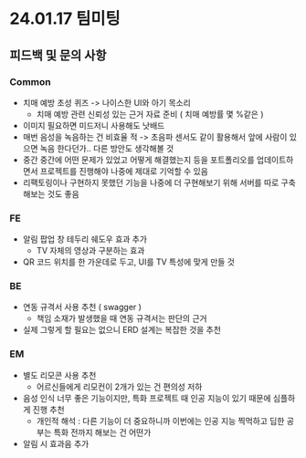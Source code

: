 # 24.01.17 팀미팅

## 피드백 및 문의 사항

### Common
+ 치매 예방 초성 퀴즈 -> 나이스한 UI와 아기 목소리
    + 치매 예방 관련 신뢰성 있는 근거 자료 준비 ( 치매 예방률 몇 %같은 )
+ 이미지 필요하면 미드저니 사용해도 낫배드
+ 매번 음성을 녹음하는 건 비효율 적 -> 초음파 센서도 같이 활용해서 앞에 사람이 있으면 녹음 한다던가.. 다른 방안도 생각해볼 것
+ 중간 중간에 어떤 문제가 있었고 어떻게 해결했는지 등을 포트폴리오를 업데이트하면서 프로젝트를 진행해야 나중에 제대로 기억할 수 있음
+ 리팩토링이나 구현하지 못했던 기능을 나중에 더 구현해보기 위해 서버를 따로 구축해보는 것도 좋음

### FE
+ 알림 팝업 창 테두리 쉐도우 효과 추가
    + TV 자체의 영상과 구분하는 효과
+ QR 코드 위치를 한 가운데로 두고, UI를 TV 특성에 맞게 만들 것

### BE
+ 연동 규격서 사용 추천 ( swagger )
    + 책임 소재가 발생했을 때 연동 규격서는 판단의 근거
+ 실제 그렇게 할 필요는 없으니 ERD 설계는 복잡한 것을 추천


### EM

+ 별도 리모콘 사용 추천
    + 어르신들에게 리모컨이 2개가 있는 건 편의성 저하
+ 음성 인식 너무 좋은 기능이지만, 특화 프로젝트 때 인공 지능이 있기 때문에 심플하게 진행 추천
    + 개인적 해석 : 다른 기능이 더 중요하니까 이번에는 인공 지능 찍먹하고 딥한 공부는 특화 전까지 해보는 건 어떤가
+ 알림 시 효과음 추가